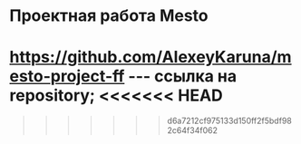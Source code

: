 # Проектная работа Mesto

https://github.com/AlexeyKaruna/mesto-project-ff --- ссылка на repository;
<<<<<<< HEAD
=======


>>>>>>> d6a7212cf975133d150ff2f5bdf982c64f34f062
